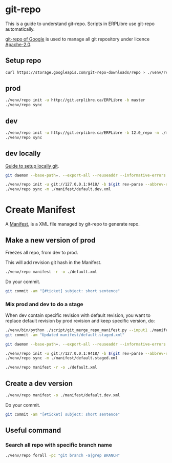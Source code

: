 # git-repo
This is a guide to understand git-repo. Scripts in ERPLibre use git-repo automatically.

[git-repo of Google](https://code.google.com/archive/p/git-repo) is used to manage all git repository under licence [Apache-2.0](https://www.apache.org/licenses/LICENSE-2.0.html).

## Setup repo
```bash
curl https://storage.googleapis.com/git-repo-downloads/repo > ./venv/repo
```

## prod
```bash
./venv/repo init -u http://git.erplibre.ca/ERPLibre -b master
./venv/repo sync
```

## dev
```bash
./venv/repo init -u http://git.erplibre.ca/ERPLibre -b 12.0_repo -m ./manifest/default.dev.xml
./venv/repo sync
```

## dev locally
[Guide to setup locally git](https://railsware.com/blog/taming-the-git-daemon-to-quickly-share-git-repository/).
```bash
git daemon --base-path=. --export-all --reuseaddr --informative-errors --verbose &

./venv/repo init -u git://127.0.0.1:9418/ -b $(git rev-parse --abbrev-ref HEAD) -m ./manifest/default.dev.xml
./venv/repo sync -m ./manifest/default.dev.xml
```

# Create Manifest
A [Manifest](https://gerrit.googlesource.com/git-repo/+/master/docs/manifest-format.md), is a XML file managed by git-repo to generate repo.

## Make a new version of prod
Freezes all repo, from dev to prod.

This will add revision git hash in the Manifest.
```bash
./venv/repo manifest -r -o ./default.xml
```
Do your commit.
```bash
git commit -am "[#ticket] subject: short sentence"
```
### Mix prod and dev to do a stage
When dev contain specific revision with default revision, you want to replace default revision by prod revision and keep specific version, do:
```bash
./venv/bin/python ./script/git_merge_repo_manifest.py --input1 ./manifest/default.dev.xml --input2 ./default.xml --output ./manifest/default.staged.xml
git commit -am "Updated manifest/default.staged.xml"

git daemon --base-path=. --export-all --reuseaddr --informative-errors --verbose &

./venv/repo init -u git://127.0.0.1:9418/ -b $(git rev-parse --abbrev-ref HEAD) -m ./manifest/default.staged.xml
./venv/repo sync -m ./manifest/default.staged.xml

./venv/repo manifest -r -o ./default.xml
```
## Create a dev version
```bash
./venv/repo manifest -o ./manifest/default.dev.xml
```
Do your commit.
```bash
git commit -am "[#ticket] subject: short sentence"
```

## Useful command
### Search all repo with specific branch name
```bash
./venv/repo forall -pc "git branch -a|grep BRANCH"
```
